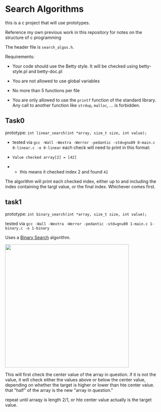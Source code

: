 # Search Algorithms

this is a c project that will use prototypes.

Reference my own previous work in this repository for notes on the structure of c programming

The header file is `search_algos.h`.

Requirements:

* Your code should use the Betty style. It will be checked using betty-style.pl and betty-doc.pl

* You are not allowed to use global variables

* No more than 5 functions per file

* You are only allowed to use the `printf` function of the standard library. Any call to another function like `strdup`, `malloc`, … is forbidden.


## Task0

prototype: `int linear_search(int *array, size_t size, int value);`

* tested via `gcc -Wall -Wextra -Werror -pedantic -std=gnu89 0-main.c 0-linear.c -o 0-linear`
each check will need to print in this format:

* `Value checked array[2] = [42]`

* * this means it checked index 2 and found `42`

The algorithm will print each checked index, either up to and including the index containing the targt value, or the final index. Whichever comes first.

## task1

prototype: `int binary_search(int *array, size_t size, int value);`

tested via `gcc -Wall -Wextra -Werror -pedantic -std=gnu89 1-main.c 1-binary.c -o 1-binary`


Uses a [Binary Search](https://en.wikipedia.org/wiki/Binary_search_algorithm) algorithm.

<img src="[simple-shell spreadsheet.PNG](https://upload.wikimedia.org/wikipedia/commons/thumb/c/c1/Binary-search-work.gif/330px-Binary-search-work.gif)" width="400\"/>

This will first check the center value of the array in question. if it is not the value, it will check either the values above or below the center value, depending on whether the target is higher or lower than hte center value. that "half" of the array is the new "array in question."

repeat until arraqy is length 2/1, or hte center value actually is the target value.
